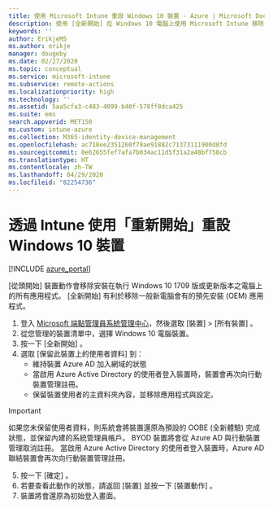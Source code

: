 ```yaml
---
title: 使用 Microsoft Intune 重設 Windows 10 裝置 - Azure | Microsoft Docs
description: 使用 [全新開始] 在 Windows 10 電腦上使用 Microsoft Intune 移除或解除安裝應用程式。
keywords: ''
author: ErikjeMS
ms.author: erikje
manager: dougeby
ms.date: 02/27/2020
ms.topic: conceptual
ms.service: microsoft-intune
ms.subservice: remote-actions
ms.localizationpriority: high
ms.technology: ''
ms.assetid: 5aa5cfa3-c483-4099-b40f-578ff8dca425
ms.suite: ems
search.appverid: MET150
ms.custom: intune-azure
ms.collection: M365-identity-device-management
ms.openlocfilehash: ac718ee2351260f79ae91882c71373111900d8fd
ms.sourcegitcommit: 0e62655fef7afa7b034ac11d5f31a2a48bf758cb
ms.translationtype: HT
ms.contentlocale: zh-TW
ms.lasthandoff: 04/29/2020
ms.locfileid: "82254736"
---
```

# <a name="use-fresh-start-to-reset-windows-10-devices-with-intune"></a>透過 Intune 使用「重新開始」重設 Windows 10 裝置


[!INCLUDE [azure_portal](../includes/azure_portal.md)]

[從頭開始]  裝置動作會移除安裝在執行 Windows 10 1709 版或更新版本之電腦上的所有應用程式。 [全新開始] 有利於移除一般新電腦會有的預先安裝 (OEM) 應用程式。 

1. 登入 [Microsoft 端點管理員系統管理中心](https://go.microsoft.com/fwlink/?linkid=2109431)，然後選取 [裝置]   > [所有裝置]  。
2. 從您管理的裝置清單中，選擇 Windows 10 電腦裝置。
3. 按一下 [全新開始]  。 
4. 選取 [保留此裝置上的使用者資料]  到：
   * 維持裝置 Azure AD 加入網域的狀態
   * 當啟用 Azure Active Directory 的使用者登入裝置時，裝置會再次向行動裝置管理註冊。
   * 保留裝置使用者的主資料夾內容，並移除應用程式與設定。

  > [!IMPORTANT]
 > 如果您未保留使用者資料，則系統會將裝置還原為預設的 OOBE (全新體驗) 完成狀態，並保留內建的系統管理員帳戶。
 > BYOD 裝置將會從 Azure AD 與行動裝置管理取消註冊。
 > 當啟用 Azure Active Directory 的使用者登入裝置時，Azure AD 聯結裝置會再次向行動裝置管理註冊。
 
5. 按一下 [確定]  。   
6. 若要查看此動作的狀態，請返回 [裝置]  並按一下 [裝置動作]  。  
7. 裝置將會還原為初始登入畫面。
